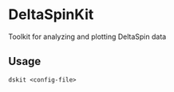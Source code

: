 # DeltaSpinKit
Toolkit for analyzing and plotting DeltaSpin data

## Usage

```shell
dskit <config-file>
```